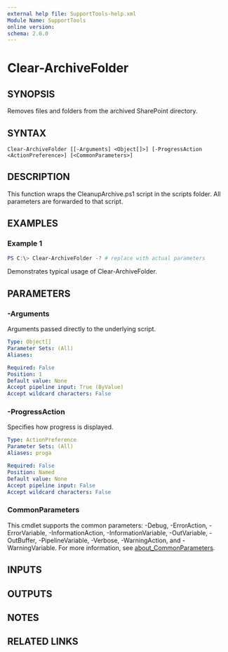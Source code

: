 ```yaml
---
external help file: SupportTools-help.xml
Module Name: SupportTools
online version:
schema: 2.0.0
---
```


# Clear-ArchiveFolder

## SYNOPSIS
Removes files and folders from the archived SharePoint directory.

## SYNTAX

```
Clear-ArchiveFolder [[-Arguments] <Object[]>] [-ProgressAction <ActionPreference>] [<CommonParameters>]
```

## DESCRIPTION
This function wraps the CleanupArchive.ps1 script in the scripts folder.
All parameters are forwarded to that script.

## EXAMPLES

### Example 1
```powershell
PS C:\> Clear-ArchiveFolder -? # replace with actual parameters
```

Demonstrates typical usage of Clear-ArchiveFolder.

## PARAMETERS

### -Arguments
Arguments passed directly to the underlying script.

```yaml
Type: Object[]
Parameter Sets: (All)
Aliases:

Required: False
Position: 1
Default value: None
Accept pipeline input: True (ByValue)
Accept wildcard characters: False
```

### -ProgressAction
Specifies how progress is displayed.

```yaml
Type: ActionPreference
Parameter Sets: (All)
Aliases: proga

Required: False
Position: Named
Default value: None
Accept pipeline input: False
Accept wildcard characters: False
```

### CommonParameters
This cmdlet supports the common parameters: -Debug, -ErrorAction, -ErrorVariable, -InformationAction, -InformationVariable, -OutVariable, -OutBuffer, -PipelineVariable, -Verbose, -WarningAction, and -WarningVariable. For more information, see [about_CommonParameters](http://go.microsoft.com/fwlink/?LinkID=113216).

## INPUTS

## OUTPUTS

## NOTES

## RELATED LINKS

